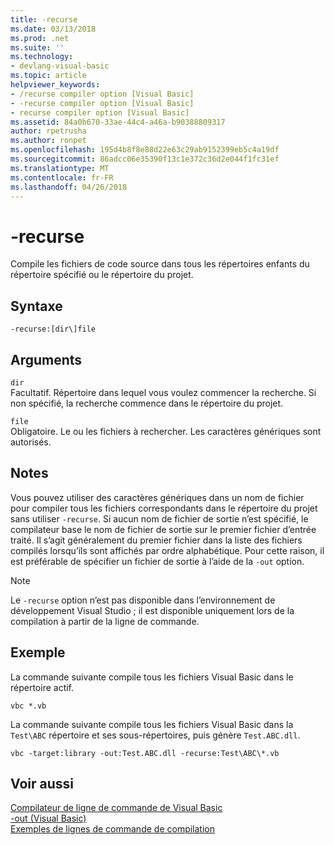 ```yaml
---
title: -recurse
ms.date: 03/13/2018
ms.prod: .net
ms.suite: ''
ms.technology:
- devlang-visual-basic
ms.topic: article
helpviewer_keywords:
- /recurse compiler option [Visual Basic]
- -recurse compiler option [Visual Basic]
- recurse compiler option [Visual Basic]
ms.assetid: 84a0b670-33ae-44c4-a46a-b90388809317
author: rpetrusha
ms.author: ronpet
ms.openlocfilehash: 195d4b8f8e88d22e63c29ab9152399eb5c4a19df
ms.sourcegitcommit: 86adcc06e35390f13c1e372c36d2e044f1fc31ef
ms.translationtype: MT
ms.contentlocale: fr-FR
ms.lasthandoff: 04/26/2018
---
```

# <a name="-recurse"></a>-recurse
Compile les fichiers de code source dans tous les répertoires enfants du répertoire spécifié ou le répertoire du projet.  
  
## <a name="syntax"></a>Syntaxe  
  
```  
-recurse:[dir\]file  
```  
  
## <a name="arguments"></a>Arguments  
 `dir`  
 Facultatif. Répertoire dans lequel vous voulez commencer la recherche. Si non spécifié, la recherche commence dans le répertoire du projet.  
  
 `file`  
 Obligatoire. Le ou les fichiers à rechercher. Les caractères génériques sont autorisés.  
  
## <a name="remarks"></a>Notes  
 Vous pouvez utiliser des caractères génériques dans un nom de fichier pour compiler tous les fichiers correspondants dans le répertoire du projet sans utiliser `-recurse`. Si aucun nom de fichier de sortie n’est spécifié, le compilateur base le nom de fichier de sortie sur le premier fichier d’entrée traité. Il s’agit généralement du premier fichier dans la liste des fichiers compilés lorsqu’ils sont affichés par ordre alphabétique. Pour cette raison, il est préférable de spécifier un fichier de sortie à l’aide de la `-out` option.  
  
> [!NOTE]
>  Le `-recurse` option n’est pas disponible dans l’environnement de développement Visual Studio ; il est disponible uniquement lors de la compilation à partir de la ligne de commande.  
  
## <a name="example"></a>Exemple  
 La commande suivante compile tous les fichiers Visual Basic dans le répertoire actif.  
  
```console
vbc *.vb  
```  
  
 La commande suivante compile tous les fichiers Visual Basic dans la `Test\ABC` répertoire et ses sous-répertoires, puis génère `Test.ABC.dll`.  
  
```console
vbc -target:library -out:Test.ABC.dll -recurse:Test\ABC\*.vb  
```  
  
## <a name="see-also"></a>Voir aussi  
 [Compilateur de ligne de commande de Visual Basic](../../../visual-basic/reference/command-line-compiler/index.md)  
 [-out (Visual Basic)](../../../visual-basic/reference/command-line-compiler/out.md)  
 [Exemples de lignes de commande de compilation](../../../visual-basic/reference/command-line-compiler/sample-compilation-command-lines.md)
